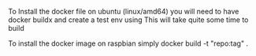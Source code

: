 To Install the docker file on ubuntu (linux/amd64) you will need to have docker buildx and create a test env using
This will take quite some time to build

To install the docker image on raspbian simply docker build -t "repo:tag" .
